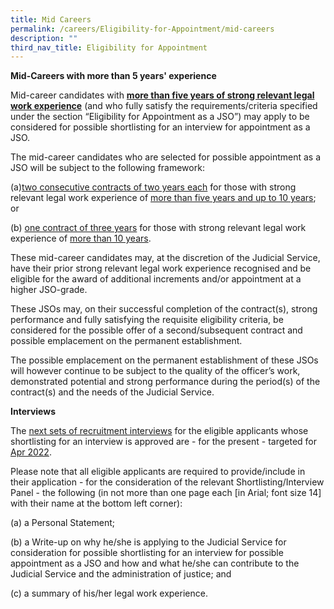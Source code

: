 ```yaml
---
title: Mid Careers
permalink: /careers/Eligibility-for-Appointment/mid-careers
description: ""
third_nav_title: Eligibility for Appointment
---
```

**Mid-Careers with more than 5 years' experience**

Mid-career candidates with <u> **more than five years of strong relevant legal work experience**</u> (and who fully satisfy the requirements/criteria specified under the section “Eligibility for Appointment as a JSO”) may apply to be considered for possible shortlisting for an interview for appointment as a 
JSO.

The mid-career candidates who are selected for possible appointment as a JSO will be subject to the following framework:

(a)<u>two consecutive contracts of two years each</u> for those with strong relevant legal work experience of <u>more than five years and up to 10 years</u>; or

(b) <u>one contract of three years</u> for those with strong relevant legal work experience of <u>more than 10 years</u>.


These mid-career candidates may, at the discretion of the Judicial Service, have their prior strong relevant legal work experience recognised and be eligible for the award of additional increments and/or appointment at a higher JSO-grade.

These JSOs may, on their successful completion of the contract(s), strong performance and fully satisfying the requisite eligibility criteria, be considered for the possible offer of a second/subsequent contract and possible emplacement on the permanent establishment.

The possible emplacement on the permanent establishment of these JSOs will however continue to be subject to the quality of the officer’s work, demonstrated potential and strong performance during the period(s) of the contract(s) and the needs of the Judicial Service. 

 
**Interviews**

The <u>next sets of recruitment interviews</u> for the eligible applicants whose shortlisting for an interview is approved are - for the present - targeted for <u>Apr 2022</u>.

Please note that all eligible applicants are required to provide/include in their application - for the consideration of the relevant Shortlisting/Interview Panel - the following (in not more than one page each [in Arial; font size 14] with their name at the bottom left corner):

(a) a Personal Statement;

(b) a Write-up on why he/she is applying to the Judicial Service for consideration for possible shortlisting for an interview for possible appointment as a JSO and how and what he/she can contribute to the Judicial Service and the administration of justice; and

(c) a summary of his/her legal work experience.